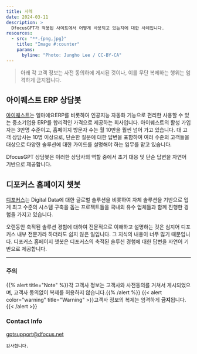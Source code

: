 ```yaml
---
title: 사례
date: 2024-03-11
description: >
  DfocusGPT가 적용된 사이트에서 어떻게 사용되고 있는지에 대한 사례입니다.
resources:
  - src: "**.{png,jpg}"
    title: "Image #:counter"
    params:
      byline: "Photo: Jungho Lee / CC-BY-CA"
---
```



> 아래 각 고객 정보는 사전 동의하에 게시된 것이나, 이를 무단 복제하는 행위는 엄격하게 금지됩니다. 

## 아이퀘스트 ERP 상담봇

[아이퀘스트](https://www.iquest.co.kr/)는 얼마에요ERP를 비롯하여 인공지능 자동화 기능으로 편리한 사용할 수 있는 중소기업용 ERP를 합리적인 가격으로 제공하는 회사입니다. 아이퀘스트의 활성 가입자는 3만명 수준이고, 홈페이지 방문자 수는 월 10만을 훨씬 넘어 가고 있습니다. 대 고객 상담사는 10명 이상으로, 단순한 질문에 대한 답변을 포함하여 여러 수준의 고객들을 대상으로 다양한 솔루션에 대한 가이드를 설명해야 하는 임무를 맡고 있습니다.

DfocusGPT 상담봇은 이러한 상담사의 역할 중에서 초기 대응 및 단순 답변을 자연어 기반으로 제공합니다.



## 디포커스 홈페이지 챗봇

[디포커스](https://dfocus.net/)는 Digital Data에 대한 글로벌 솔루션을 비롯하여 자체 솔루션을 기반으로 업계 최고 수준의 시스템 구축을 돕는 프로젝트들을 국내외 유수 업체들과 함께 진행한 경험을 가지고 있습니다. 

오랜동안 축적된 솔루션 경험에 대하여 전문적으로 이해하고 설명하는 것은 심지어 디포커스 내부 전문가라 하더라도 쉽지 않은 일입니다. 그 지식의 내용이 너무 많기 때문입니다. 디포커스 홈페이지 챗봇은 디포커스의 축적된 솔루션 경험에 대한 답변을 자연어 기반으로 제공합니다.

----------------
### 주의

{{% alert title="Note" %}}각 고객사 정보는 고객사와 사전동의를 거쳐서 게시되었으며, 고객사 동의없이 복제를 허용하지 않습니다.{{% /alert %}}
{{< alert color="warning" title="Warning" >}}고객사 정보의 복제는 엄격하게 **금지**됩니다.{{< /alert >}}

### Contact Info
gptsupport@dfocus.net


```
감사합니다.
```

